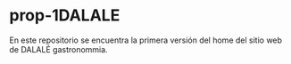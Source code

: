 # prop-1DALALE
En este repositorio se encuentra la primera versión del home del sitio web de DALALÉ gastronommia. 
